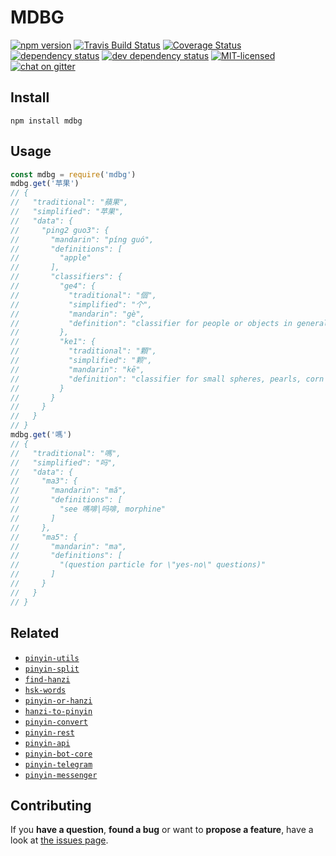# MDBG

[![npm version](https://img.shields.io/npm/v/mdbg.svg)](https://www.npmjs.com/package/mdbg)
[![Travis Build Status](https://travis-ci.org/pepebecker/mdbg.svg)](https://travis-ci.org/pepebecker/mdbg)
[![Coverage Status](https://coveralls.io/repos/github/pepebecker/mdbg/badge.svg)](https://coveralls.io/github/pepebecker/mdbg)
[![dependency status](https://img.shields.io/david/pepebecker/mdbg.svg)](https://david-dm.org/pepebecker/mdbg)
[![dev dependency status](https://img.shields.io/david/dev/pepebecker/mdbg.svg)](https://david-dm.org/pepebecker/mdbg#info=devDependencies)
[![MIT-licensed](https://img.shields.io/github/license/pepebecker/mdbg.svg)](https://opensource.org/licenses/MIT)
[![chat on gitter](https://badges.gitter.im/pepebecker.svg)](https://gitter.im/pepebecker)

## Install

```shell
npm install mdbg
```

## Usage

```js
const mdbg = require('mdbg')
mdbg.get('苹果')
// {
//   "traditional": "蘋果",
//   "simplified": "苹果",
//   "data": {
//     "ping2 guo3": {
//       "mandarin": "píng guó",
//       "definitions": [
//         "apple"
//       ],
//       "classifiers": {
//         "ge4": {
//           "traditional": "個",
//           "simplified": "个",
//           "mandarin": "gè",
//           "definition": "classifier for people or objects in general"
//         },
//         "ke1": {
//           "traditional": "顆",
//           "simplified": "颗",
//           "mandarin": "kē",
//           "definition": "classifier for small spheres, pearls, corn grains, teeth, hearts, satellites etc"
//         }
//       }
//     }
//   }
// }
mdbg.get('嗎')
// {
//   "traditional": "嗎",
//   "simplified": "吗",
//   "data": {
//     "ma3": {
//       "mandarin": "mǎ",
//       "definitions": [
//         "see 嗎啡|吗啡, morphine"
//       ]
//     },
//     "ma5": {
//       "mandarin": "ma",
//       "definitions": [
//         "(question particle for \"yes-no\" questions)"
//       ]
//     }
//   }
// }
```

## Related

- [`pinyin-utils`](https://github.com/pepebecker/pinyin-utils)
- [`pinyin-split`](https://github.com/pepebecker/pinyin-split)
- [`find-hanzi`](https://github.com/pepebecker/find-hanzi)
- [`hsk-words`](https://github.com/pepebecker/hsk-words)
- [`pinyin-or-hanzi`](https://github.com/pepebecker/pinyin-or-hanzi)
- [`hanzi-to-pinyin`](https://github.com/pepebecker/hanzi-to-pinyin)
- [`pinyin-convert`](https://github.com/pepebecker/pinyin-convert)
- [`pinyin-rest`](https://github.com/pepebecker/pinyin-rest)
- [`pinyin-api`](https://github.com/pepebecker/pinyin-api)
- [`pinyin-bot-core`](https://github.com/pepebecker/pinyin-bot-core)
- [`pinyin-telegram`](https://github.com/pepebecker/pinyin-telegram)
- [`pinyin-messenger`](https://github.com/pepebecker/pinyin-messenger)

## Contributing

If you **have a question**, **found a bug** or want to **propose a feature**, have a look at [the issues page](https://github.com/pepebecker/mdbg/issues).